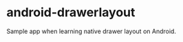 android-drawerlayout
====================

Sample app when learning native drawer layout on Android.

